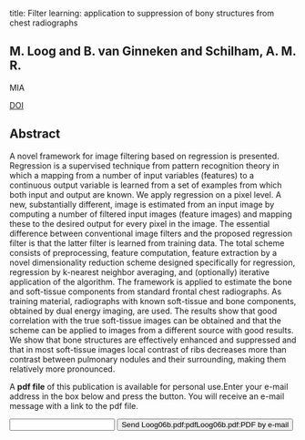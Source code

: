 title: Filter learning: application to suppression of bony structures from chest radiographs

## M. Loog and B. van Ginneken and Schilham, A. M. R.
MIA

<a href="https://doi.org/10.1016/j.media.2006.06.002">DOI</a>

## Abstract
A novel framework for image filtering based on regression is presented. Regression is a supervised technique from pattern recognition theory in which a mapping from a number of input variables (features) to a continuous output variable is learned from a set of examples from which both input and output are known. We apply regression on a pixel level. A new, substantially different, image is estimated from an input image by computing a number of filtered input images (feature images) and mapping these to the desired output for every pixel in the image. The essential difference between conventional image filters and the proposed regression filter is that the latter filter is learned from training data. The total scheme consists of preprocessing, feature computation, feature extraction by a novel dimensionality reduction scheme designed specifically for regression, regression by k-nearest neighbor averaging, and (optionally) iterative application of the algorithm. The framework is applied to estimate the bone and soft-tissue components from standard frontal chest radiographs. As training material, radiographs with known soft-tissue and bone components, obtained by dual energy imaging, are used. The results show that good correlation with the true soft-tissue images can be obtained and that the scheme can be applied to images from a different source with good results. We show that bone structures are effectively enhanced and suppressed and that in most soft-tissue images local contrast of ribs decreases more than contrast between pulmonary nodules and their surrounding, making them relatively more pronounced.

A <b>pdf file</b> of this publication is available for personal use.Enter your e-mail address in the box below and press the button. You will receive an e-mail message with a link to the pdf file.
<form action="sender.php">  <input type="text" name="email">  <input type="submit" value="Send Loog06b.pdf:pdfLoog06b.pdf:PDF by e-mail"></form>
